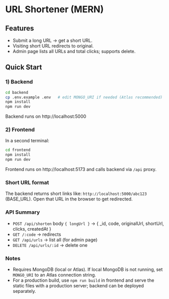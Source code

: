 # URL Shortener (MERN)

## Features
- Submit a long URL → get a short URL.
- Visiting short URL redirects to original.
- Admin page lists all URLs and total clicks; supports delete.

## Quick Start

### 1) Backend
```bash
cd backend
cp .env.example .env   # edit MONGO_URI if needed (Atlas recommended)
npm install
npm run dev
```
Backend runs on http://localhost:5000

### 2) Frontend
In a second terminal:
```bash
cd frontend
npm install
npm run dev
```
Frontend runs on http://localhost:5173 and calls backend via `/api` proxy.

### Short URL format
The backend returns short links like: `http://localhost:5000/abc123` (BASE_URL).
Open that URL in the browser to get redirected.

### API Summary
- `POST /api/shorten` body `{ longUrl }` → { _id, code, originalUrl, shortUrl, clicks, createdAt }
- `GET /:code` → redirects
- `GET /api/urls` → list all (for admin page)
- `DELETE /api/urls/:id` → delete one

### Notes
- Requires MongoDB (local or Atlas). If local MongoDB is not running, set `MONGO_URI` to an Atlas connection string.
- For a production build, use `npm run build` in frontend and serve the static files with a production server; backend can be deployed separately.
